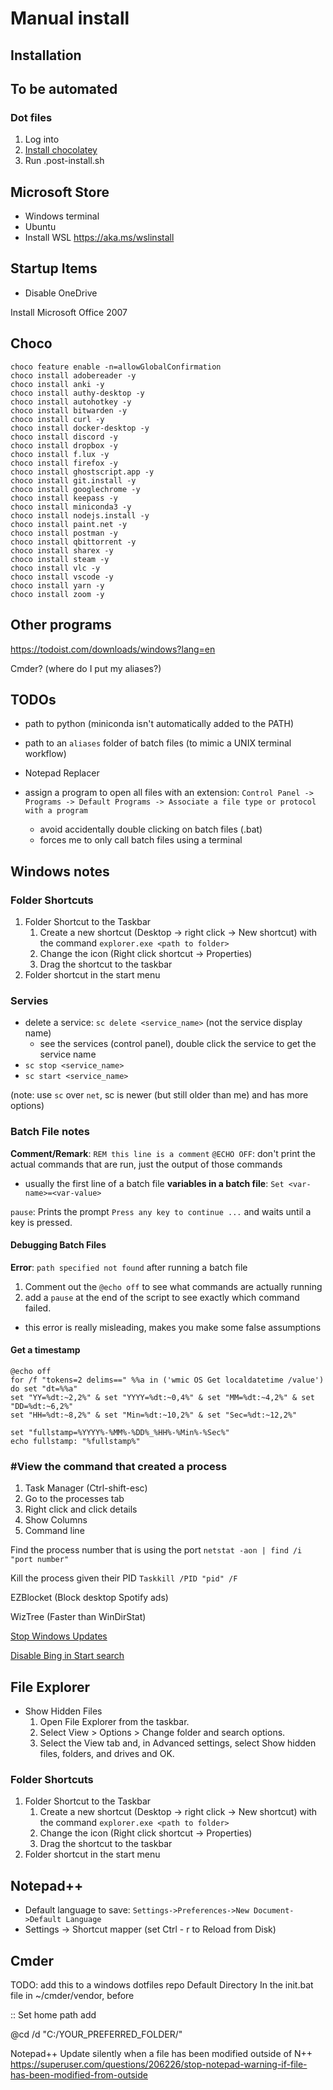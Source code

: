 # Manual install

## Installation

## To be automated
### Dot files

1. Log into
2. [Install chocolatey](https://chocolatey.org/install)
3. Run .post-install.sh

## Microsoft Store
- Windows terminal
- Ubuntu
- Install WSL https://aka.ms/wslinstall 

## Startup Items
- Disable OneDrive

Install Microsoft Office 2007

## Choco
```
choco feature enable -n=allowGlobalConfirmation
choco install adobereader -y
choco install anki -y
choco install authy-desktop -y
choco install autohotkey -y
choco install bitwarden -y
choco install curl -y
choco install docker-desktop -y
choco install discord -y
choco install dropbox -y
choco install f.lux -y
choco install firefox -y
choco install ghostscript.app -y
choco install git.install -y
choco install googlechrome -y
choco install keepass -y
choco install miniconda3 -y
choco install nodejs.install -y
choco install paint.net -y
choco install postman -y
choco install qbittorrent -y
choco install sharex -y
choco install steam -y
choco install vlc -y
choco install vscode -y
choco install yarn -y
choco install zoom -y
```

## Other programs
https://todoist.com/downloads/windows?lang=en

Cmder? 
(where do I put my aliases?)

## TODOs
- path to python (miniconda isn't automatically added to the PATH)



- path to an `aliases` folder of batch files (to mimic a UNIX terminal workflow)

- Notepad Replacer
- assign a program to open all files with an extension: `Control Panel -> Programs -> Default Programs -> Associate a file type or protocol with a program`
    - avoid accidentally double clicking on batch files (.bat)
    - forces me to only call batch files using a terminal

## Windows notes

### Folder Shortcuts
1. Folder Shortcut to the Taskbar
    1. Create a new shortcut (Desktop -> right click -> New shortcut) with the command `explorer.exe <path to folder>`
    2. Change the icon (Right click shortcut -> Properties)
    3. Drag the shortcut to the taskbar
2. Folder shortcut in the start menu

### Servies
- delete a service: `sc delete <service_name>` (not the service display name)
    - see the services (control panel), double click the service to get the service name
- `sc stop <service_name>`
- `sc start <service_name>`

(note: use `sc` over `net`, sc is newer (but still older than me) and has more options)

### Batch File notes
**Comment/Remark**: `REM this line is a comment`
`@ECHO OFF`: don't print the actual commands that are run, just the output of those commands
- usually the first line of a batch file
**variables in a batch file**: `Set <var-name>=<var-value>`

`pause`: Prints the prompt `Press any key to continue ...` and waits until a key is pressed.

#### Debugging Batch Files
**Error**: `path specified not found` after running a batch file
1. Comment out the `@echo off` to see what commands are actually running
2. add a `pause` at the end of the script to see exactly which command failed.
- this error is really misleading, makes you make some false assumptions

#### Get a timestamp
```batch
@echo off
for /f "tokens=2 delims==" %%a in ('wmic OS Get localdatetime /value') do set "dt=%%a"
set "YY=%dt:~2,2%" & set "YYYY=%dt:~0,4%" & set "MM=%dt:~4,2%" & set "DD=%dt:~6,2%"
set "HH=%dt:~8,2%" & set "Min=%dt:~10,2%" & set "Sec=%dt:~12,2%"

set "fullstamp=%YYYY%-%MM%-%DD%_%HH%-%Min%-%Sec%"
echo fullstamp: "%fullstamp%"
```

### #View the command that created a process
1. Task Manager (Ctrl-shift-esc)
2. Go to the processes tab
3. Right click and click details
4. Show Columns
5. Command line

Find the process number that is using the port
`netstat -aon | find /i "port number"`

Kill the process given their PID
`Taskkill /PID "pid" /F`

EZBlocket (Block desktop Spotify ads)

WizTree (Faster than WinDirStat)

[Stop Windows Updates](https://www.majorgeeks.com/files/details/stopupdates10.html)

[Disable Bing in Start search](https://www.howtogeek.com/224159/how-to-disable-bing-in-the-windows-10-start-menu/)

## File Explorer
* Show Hidden Files
   1. Open File Explorer from the taskbar. 
   2. Select View > Options > Change folder and search options.
   3. Select the View tab and, in Advanced settings, select Show hidden files, folders, and drives and OK.
### Folder Shortcuts
1. Folder Shortcut to the Taskbar
    1. Create a new shortcut (Desktop -> right click -> New shortcut) with the command `explorer.exe <path to folder>`
    2. Change the icon (Right click shortcut -> Properties)
    3. Drag the shortcut to the taskbar
2. Folder shortcut in the start menu

## Notepad++
* Default language to save: `Settings->Preferences->New Document->Default Language`
* Settings -> Shortcut mapper (set Ctrl - r to Reload from Disk)

## Cmder
TODO: add this to a windows dotfiles repo
Default Directory
In the init.bat file in ~/cmder/vendor, before

:: Set home path
add

@cd /d "C:/YOUR_PREFERRED_FOLDER/"

Notepad++
Update silently when a file has been modified outside of N++
https://superuser.com/questions/206226/stop-notepad-warning-if-file-has-been-modified-from-outside
